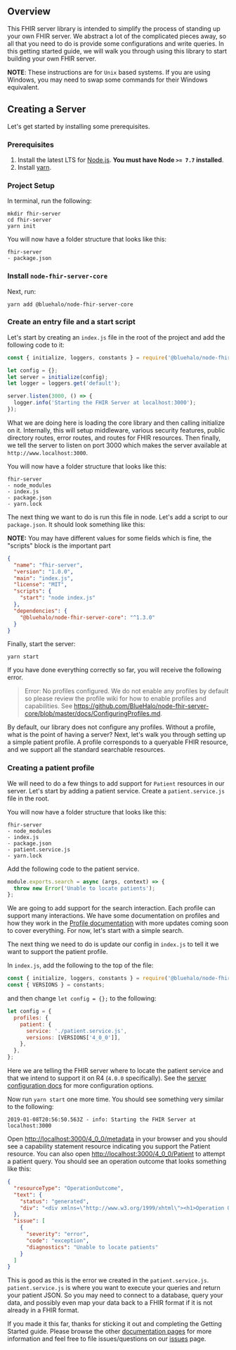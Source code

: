 ## Overview

This FHIR server library is intended to simplify the process of standing up your own FHIR server. We abstract a lot of the complicated pieces away, so all that you need to do is provide some configurations and write queries. In this getting started guide, we will walk you through using this library to start building your own FHIR server.

**NOTE**: These instructions are for `Unix` based systems. If you are using Windows, you may need to swap some commands for their Windows equivalent.

## Creating a Server

Let's get started by installing some prerequisites.

### Prerequisites

1. Install the latest LTS for [Node.js](https://nodejs.org/en/). **You must have Node `>= 7.7` installed**.
2. Install [yarn](https://yarnpkg.com/en/docs/install).

### Project Setup

In terminal, run the following:

```shell
mkdir fhir-server
cd fhir-server
yarn init
```

You will now have a folder structure that looks like this:

```shell
fhir-server
- package.json
```

### Install `node-fhir-server-core`

Next, run:

```shell
yarn add @bluehalo/node-fhir-server-core
```

### Create an entry file and a start script

Let's start by creating an `index.js` file in the root of the project and add the following code to it:

```javascript
const { initialize, loggers, constants } = require('@bluehalo/node-fhir-server-core');

let config = {};
let server = initialize(config);
let logger = loggers.get('default');

server.listen(3000, () => {
  logger.info('Starting the FHIR Server at localhost:3000');
});
```

What we are doing here is loading the core library and then calling initialize on it. Internally, this will setup middleware, various security features, public directory routes, error routes, and routes for FHIR resources. Then finally, we tell the server to listen on port 3000 which makes the server available at `http://www.localhost:3000`.

You will now have a folder structure that looks like this:

```shell
fhir-server
- node_modules
- index.js
- package.json
- yarn.lock
```

The next thing we want to do is run this file in node. Let's add a script to our `package.json`. It should look something like this:

**NOTE:** You may have different values for some fields which is fine, the "scripts" block is the important part

```json
{
  "name": "fhir-server",
  "version": "1.0.0",
  "main": "index.js",
  "license": "MIT",
  "scripts": {
    "start": "node index.js"
  },
  "dependencies": {
    "@bluehalo/node-fhir-server-core": "^1.3.0"
  }
}
```

Finally, start the server:

```shell
yarn start
```

If you have done everything correctly so far, you will receive the following error.

> Error: No profiles configured. We do not enable any profiles by default so please review the profile wiki for how to enable profiles and capabilities. See https://github.com/BlueHalo/node-fhir-server-core/blob/master/docs/ConfiguringProfiles.md.

By default, our library does not configure any profiles. Without a profile, what is the point of having a server? Next, let's walk you through setting up a simple patient profile. A profile corresponds to a queryable FHIR resource, and we support all the standard searchable resources.

### Creating a patient profile

We will need to do a few things to add support for `Patient` resources in our server. Let's start by adding a patient service. Create a `patient.service.js` file in the root.

You will now have a folder structure that looks like this:

```shell
fhir-server
- node_modules
- index.js
- package.json
- patient.service.js
- yarn.lock
```

Add the following code to the patient service.

```javascript
module.exports.search = async (args, context) => {
  throw new Error('Unable to locate patients');
};
```

We are going to add support for the search interaction. Each profile can support many interactions. We have some documentation on profiles and how they work in the [Profile documentation](./ConfiguringProfiles.md) with more updates coming soon to cover everything. For now, let's start with a simple search.

The next thing we need to do is update our config in `index.js` to tell it we want to support the patient profile.

In `index.js`, add the following to the top of the file:

```javascript
const { initialize, loggers, constants } = require('@bluehalo/node-fhir-server-core');
const { VERSIONS } = constants;
```

and then change `let config = {};` to the following:

```javascript
let config = {
  profiles: {
    patient: {
      service: './patient.service.js',
      versions: [VERSIONS['4_0_0']],
    },
  },
};
```

Here we are telling the FHIR server where to locate the patient service and that we intend to support it on R4 (`4.0.0` specifically). See the [server configuration docs](./ServerConfiguration.md) for more configuration options.

Now run `yarn start` one more time. You should see something very similar to the following:

```shell
2019-01-08T20:56:50.563Z - info: Starting the FHIR Server at localhost:3000
```

Open [http://localhost:3000/4_0_0/metadata](http://localhost:3000/4_0_0/metadata) in your browser and you should see a capability statement resource indicating you support the Patient resource. You can also open [http://localhost:3000/4_0_0/Patient](http://localhost:3000/4_0_0/Patient) to attempt a patient query. You should see an operation outcome that looks something like this:

```json
{
  "resourceType": "OperationOutcome",
  "text": {
    "status": "generated",
    "div": "<div xmlns=\"http://www.w3.org/1999/xhtml\"><h1>Operation Outcome</h1><table border=\"0\"><table border=\"0\"><tr><td style=\"font-weight: bold;\">error</td><td><pre>Unable to locate patients</pre></td></tr></table></div>"
  },
  "issue": [
    {
      "severity": "error",
      "code": "exception",
      "diagnostics": "Unable to locate patients"
    }
  ]
}
```

This is good as this is the error we created in the `patient.service.js`. `patient.service.js` is where you want to execute your queries and return your patient JSON. So you may need to connect to a database, query your data, and possibly even map your data back to a FHIR format if it is not already in a FHIR format.

If you made it this far, thanks for sticking it out and completing the Getting Started guide. Please browse the other [documentation pages](../docs) for more information and feel free to file issues/questions on our [issues](https://github.com/BlueHalo/node-fhir-server-core/issues) page.
